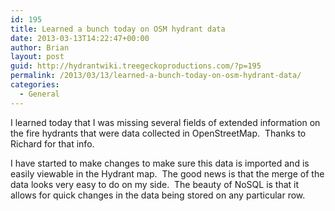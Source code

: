 ```yaml
---
id: 195
title: Learned a bunch today on OSM hydrant data
date: 2013-03-13T14:22:47+00:00
author: Brian
layout: post
guid: http://hydrantwiki.treegeckoproductions.com/?p=195
permalink: /2013/03/13/learned-a-bunch-today-on-osm-hydrant-data/
categories:
  - General
---
```

I learned today that I was missing several fields of extended information on the fire hydrants that were data collected in OpenStreetMap.  Thanks to Richard for that info.

I have started to make changes to make sure this data is imported and is easily viewable in the Hydrant map.  The good news is that the merge of the data looks very easy to do on my side.  The beauty of NoSQL is that it allows for quick changes in the data being stored on any particular row.